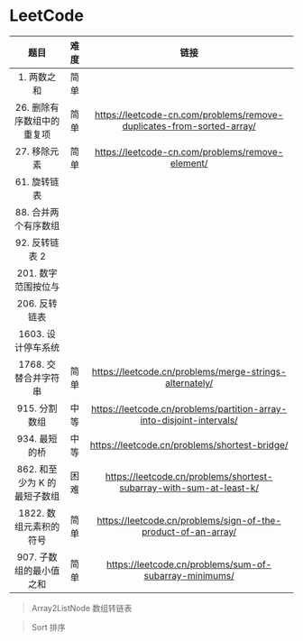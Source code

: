 <!--
 * @Author: sybhdxb
 * @Date: 2021-10-22 14:19:46
 * @LastEditTime: 2021-10-22 15:09:37
 * @LastEditors: Howard
 * @Description:
 * @FilePath: \LeetCode\README.md
 * 这是一句废话，不用看
-->

# LeetCode

|             题目             | 难度  |                                 链接                                  |
| :--------------------------: | :---: | :-------------------------------------------------------------------: |
|         1. 两数之和          | 简单  |                                                                       |
|  26. 删除有序数组中的重复项  | 简单  | https://leetcode-cn.com/problems/remove-duplicates-from-sorted-array/ |
|         27. 移除元素         | 简单  |           https://leetcode-cn.com/problems/remove-element/            |
|         61. 旋转链表         |       |                                                                       |
|     88. 合并两个有序数组     |       |                                                                       |
|        92. 反转链表 2        |       |                                                                       |
|     201. 数字范围按位与      |       |                                                                       |
|        206. 反转链表         |       |                                                                       |
|      1603. 设计停车系统      |       |                                                                       |
|     1768. 交替合并字符串     | 简单  |        https://leetcode.cn/problems/merge-strings-alternately/        |
|        915. 分割数组         | 中等  | https://leetcode.cn/problems/partition-array-into-disjoint-intervals/ |
|        934. 最短的桥         | 中等  |             https://leetcode.cn/problems/shortest-bridge/             |
| 862. 和至少为 K 的最短子数组 | 困难  |  https://leetcode.cn/problems/shortest-subarray-with-sum-at-least-k/  |
|    1822. 数组元素积的符号    | 简单  |     https://leetcode.cn/problems/sign-of-the-product-of-an-array/     |
|   907. 子数组的最小值之和    | 简单  |        https://leetcode.cn/problems/sum-of-subarray-minimums/         |

> Array2ListNode 数组转链表

> Sort 排序

